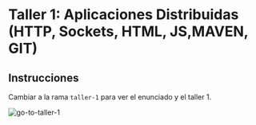 # Taller 1: Aplicaciones Distribuidas (HTTP, Sockets, HTML, JS,MAVEN, GIT)

## Instrucciones

Cambiar a la rama `taller-1` para ver el enunciado y el taller 1.

![go-to-taller-1](https://github.com/ELS4NTA/AREP/assets/99996670/ff145b5b-ec27-4e50-86cd-d5fa274c0fe6)
